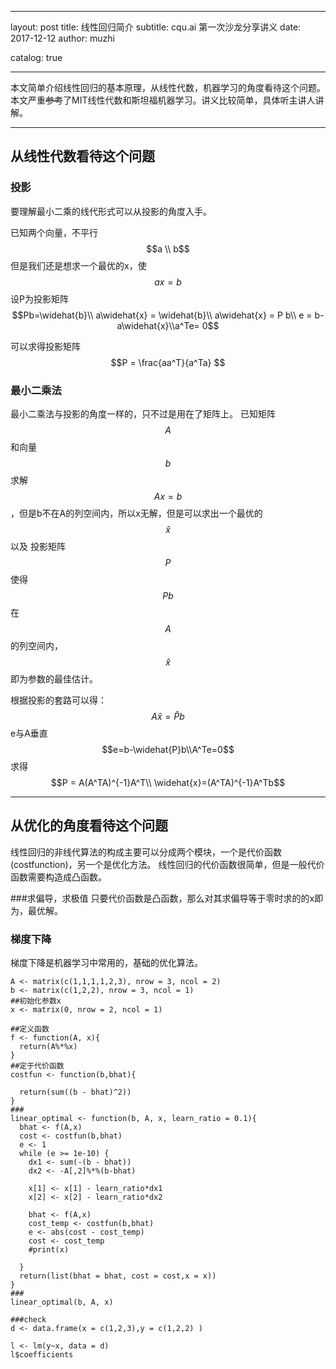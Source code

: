 

---
layout:     post
title:      线性回归简介 
subtitle:   cqu.ai 第一次沙龙分享讲义
date:       2017-12-12
author:     muzhi

catalog: 	 true

---


本文简单介绍线性回归的基本原理，从线性代数，机器学习的角度看待这个问题。本文严重~~参考~~了MIT线性代数和斯坦福机器学习。讲义比较简单，具体听主讲人讲解。

----
## 从线性代数看待这个问题

### 投影
要理解最小二乘的线代形式可以从投影的角度入手。

已知两个向量，不平行
$$a \\ b$$
但是我们还是想求一个最优的x，使$$ax=b$$
设P为投影矩阵
$$Pb=\widehat{b}\\
a\widehat{x} = \widehat{b}\\
a\widehat{x} = P b\\
e = b-a\widehat{x}\\a^Te= 0$$



可以求得投影矩阵
$$P = \frac{aa^T}{a^Ta} $$






### 最小二乘法
最小二乘法与投影的角度一样的，只不过是用在了矩阵上。
已知矩阵$$A$$和向量$$b$$ 
求解
$$Ax = b$$，但是b不在A的列空间内，所以x无解，但是可以求出一个最优的$$\widehat{x}$$以及
投影矩阵$$P$$
使得$$Pb$$在$$A$$的列空间内，$$\widehat{x}$$即为参数的最佳估计。

根据投影的套路可以得：
$$A\widehat{x}=\widehat{P}b$$
e与A垂直
$$e=b-\widehat{P}b\\A^Te=0$$
求得
$$P = A(A^TA)^{-1}A^T\\
\widehat{x}=(A^TA)^{-1}A^Tb$$

***
## 从优化的角度看待这个问题
线性回归的非线代算法的构成主要可以分成两个模块，一个是代价函数(costfunction)，另一个是优化方法。
线性回归的代价函数很简单，但是一般代价函数需要构造成凸函数。

###求偏导，求极值
只要代价函数是凸函数，那么对其求偏导等于零时求的的x即为，最优解。

### 梯度下降
梯度下降是机器学习中常用的，基础的优化算法。

```{r}
A <- matrix(c(1,1,1,1,2,3), nrow = 3, ncol = 2)
b <- matrix(c(1,2,2), nrow = 3, ncol = 1)
##初始化参数x
x <- matrix(0, nrow = 2, ncol = 1)

##定义函数
f <- function(A, x){
  return(A%*%x)
}
##定于代价函数
costfun <- function(b,bhat){
  
  return(sum((b - bhat)^2))
}
###
linear_optimal <- function(b, A, x, learn_ratio = 0.1){
  bhat <- f(A,x)
  cost <- costfun(b,bhat)
  e <- 1
  while (e >= 1e-10) {
    dx1 <- sum(-(b - bhat))
    dx2 <- -A[,2]%*%(b-bhat)
    
    x[1] <- x[1] - learn_ratio*dx1
    x[2] <- x[2] - learn_ratio*dx2
    
    bhat <- f(A,x)
    cost_temp <- costfun(b,bhat)
    e <- abs(cost - cost_temp)
    cost <- cost_temp
    #print(x)
    
  }
  return(list(bhat = bhat, cost = cost,x = x))
}
###
linear_optimal(b, A, x)

###check
d <- data.frame(x = c(1,2,3),y = c(1,2,2) )

l <- lm(y~x, data = d)
l$coefficients

```



